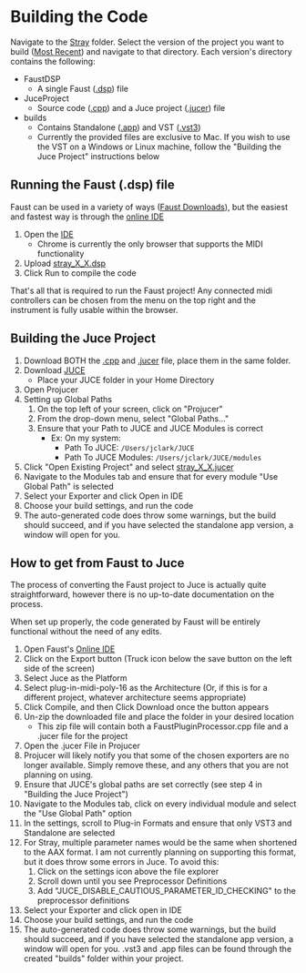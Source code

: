 # Building the Code

Navigate to the [Stray](/Stray/) folder. Select the version of the project you want to build ([Most Recent](/Stray/1_2/)) and navigate to that directory. Each version's directory contains the following:
* FaustDSP
  * A single Faust ([.dsp](/Stray/1_2/FaustDSP/stray_1_2.dsp)) file 
* JuceProject
  * Source code ([.cpp](/Stray/1_2/JuceProject/FaustPluginProcessor.cpp)) and a Juce project ([.jucer](/Stray/1_2/JuceProject/stray_1_2.jucer)) file
* builds
  * Contains Standalone ([.app](/Stray/1_2/builds/stray_1_2.app)) and VST ([.vst3](/Stray/1_2/builds/stray_1_2.vst3)) 
  * Currently the provided files are exclusive to Mac. If you wish to use the VST on a Windows or Linux machine, follow the "Building the Juce Project" instructions below
    
## Running the Faust (.dsp) file
Faust can be used in a variety of ways ([Faust Downloads](https://faust.grame.fr/downloads/)), but the easiest and fastest way is through the [online IDE](https://faustide.grame.fr)
1. Open the [IDE](https://faustide.grame.fr)
   * Chrome is currently the only browser that supports the MIDI functionality 
2. Upload [stray_X_X.dsp](/Stray/1_2/FaustDSP/stray_1_2.dsp)
3. Click Run to compile the code

That's all that is required to run the Faust project! Any connected midi controllers can be chosen from the menu on the top right and the instrument is fully usable within the browser. 

## Building the Juce Project
1. Download BOTH the [.cpp](/Stray/1_2/JuceProject/FaustPluginProcessor.cpp) and [.jucer](/Stray/1_2/JuceProject/stray_1_2.jucer) file, place them in the same folder. 
2. Download [JUCE](https://juce.com/get-juce)
   * Place your JUCE folder in your Home Directory 
3. Open Projucer
4. Setting up Global Paths
   1. On the top left of your screen, click on "Projucer"
   2. From the drop-down menu, select "Global Paths..."
   3. Ensure that your Path to JUCE and JUCE Modules is correct
      * Ex: On my system:
        * Path To JUCE: `/Users/jclark/JUCE`
        * Path To JUCE Modules: `/Users/jclark/JUCE/modules`
5. Click "Open Existing Project" and select [stray_X_X.jucer](/Stray/1_2/JuceProject/stray_1_2.jucer)
6. Navigate to the Modules tab and ensure that for every module "Use Global Path" is selected
7. Select your Exporter and click Open in IDE
8. Choose your build settings, and run the code
9. The auto-generated code does throw some warnings, but the build should succeed, and if you have selected the standalone app version, a window will open for you. 

## How to get from Faust to Juce
The process of converting the Faust project to Juce is actually quite straightforward, however there is no up-to-date documentation on the process.

When set up properly, the code generated by Faust will be entirely functional without the need of any edits. 

1. Open Faust's [Online IDE](https://faustide.grame.fr)
2. Click on the Export button (Truck icon below the save button on the left side of the screen)
3. Select Juce as the Platform 
4. Select plug-in-midi-poly-16 as the Architecture (Or, if this is for a different project, whatever architecture seems appropriate)
5. Click Compile, and then Click Download once the button appears
6. Un-zip the downloaded file and place the folder in your desired location
   * This zip file will contain both a FaustPluginProcessor.cpp file and a .jucer file for the project
7. Open the .jucer File in Projucer
8. Projucer will likely notify you that some of the chosen exporters are no longer available. Simply remove these, and any others that you are not planning on using. 
9. Ensure that JUCE's global paths are set correctly (see step 4 in "Building the Juce Project")
10. Navigate to the Modules tab, click on every individual module and select the "Use Global Path" option
11. In the settings, scroll to Plug-in Formats and ensure that only VST3 and Standalone are selected
12. For Stray, multiple parameter names would be the same when shortened to the AAX format. I am not currently planning on supporting this format, but it does throw some errors in Juce. To avoid this:
    1. Click on the settings icon above the file explorer
    2. Scroll down until you see Preprocessor Definitions 
    3. Add "JUCE_DISABLE_CAUTIOUS_PARAMETER_ID_CHECKING" to the preprocessor definitions 
13. Select your Exporter and click open in IDE
14. Choose your build settings, and run the code
15. The auto-generated code does throw some warnings, but the build should succeed, and if you have selected the standalone app version, a window will open for you. .vst3 and .app files can be found through the created "builds" folder within your project. 
